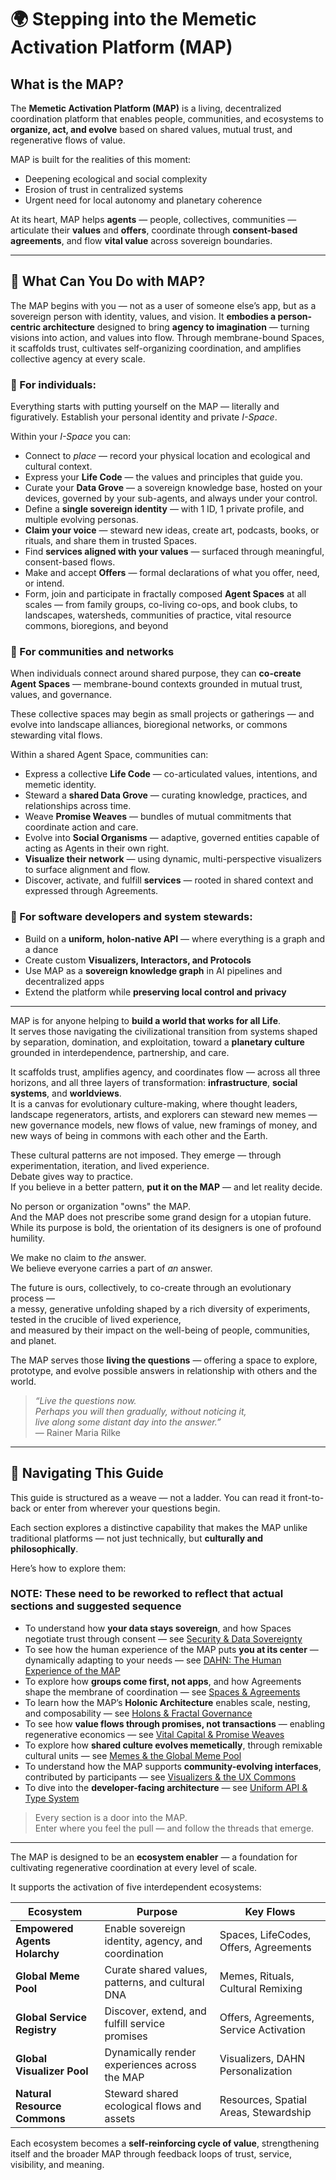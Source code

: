 # 🌍 Stepping into the Memetic Activation Platform (MAP)

## What is the MAP?

The **Memetic Activation Platform (MAP)** is a living, decentralized coordination platform that enables people, communities, and ecosystems to **organize, act, and evolve** based on shared values, mutual trust, and regenerative flows of value.

MAP is built for the realities of this moment:
- Deepening ecological and social complexity
- Erosion of trust in centralized systems
- Urgent need for local autonomy and planetary coherence

At its heart, MAP helps **agents** — people, collectives, communities — articulate their **values** and **offers**, coordinate through **consent-based agreements**, and flow **vital value** across sovereign boundaries.

---

## 🧬 What Can You Do with MAP?

The MAP begins with you — not as a user of someone else’s app, but as a sovereign person with identity, values, and vision. It **embodies a person-centric architecture** designed to bring **agency to imagination** — turning visions into action, and values into flow. Through membrane-bound Spaces, it scaffolds trust, cultivates self-organizing coordination, and amplifies collective agency at every scale.

### 🌱 For individuals:

Everything starts with putting yourself on the MAP — literally and figuratively. Establish your personal identity and private _I-Space_.

Within your _I-Space_ you can:

- Connect to _place_ — record your physical location and ecological and cultural context.
- Express your **Life Code** — the values and principles that guide you.
- Curate your **Data Grove** — a sovereign knowledge base, hosted on your devices, governed by your sub-agents, and always under your control.
- Define a **single sovereign identity** — with 1 ID, 1 private profile, and multiple evolving personas.
- **Claim your voice** — steward new ideas, create art, podcasts, books, or rituals, and share them in trusted Spaces.
- Find **services aligned with your values** — surfaced through meaningful, consent-based flows.
- Make and accept **Offers** — formal declarations of what you offer, need, or intend.
- Form, join and participate in fractally composed **Agent Spaces** at all scales — from family groups, co-living co-ops, and book clubs, to landscapes, watersheds, communities of practice, vital resource commons, bioregions, and beyond

### 🤝 For communities and networks

When individuals connect around shared purpose, they can **co-create Agent Spaces** — membrane-bound contexts grounded in mutual trust, values, and governance.

These collective spaces may begin as small projects or gatherings — and evolve into landscape alliances, bioregional networks, or commons stewarding vital flows.

Within a shared Agent Space, communities can:

- Express a collective **Life Code** — co-articulated values, intentions, and memetic identity.
- Steward a **shared Data Grove** — curating knowledge, practices, and relationships across time.
- Weave **Promise Weaves** — bundles of mutual commitments that coordinate action and care.
- Evolve into **Social Organisms** — adaptive, governed entities capable of acting as Agents in their own right.
- **Visualize their network** — using dynamic, multi-perspective visualizers to surface alignment and flow.
- Discover, activate, and fulfill **services** — rooted in shared context and expressed through Agreements.

### 🧠 For software developers and system stewards:

- Build on a **uniform, holon-native API** — where everything is a graph and a dance
- Create custom **Visualizers, Interactors, and Protocols**
- Use MAP as a **sovereign knowledge graph** in AI pipelines and decentralized apps
- Extend the platform while **preserving local control and privacy**

---

MAP is for anyone helping to **build a world that works for all Life**.  
It serves those navigating the civilizational transition from systems shaped by separation, domination, and exploitation, toward a **planetary culture** grounded in interdependence, partnership, and care.

It scaffolds trust, amplifies agency, and coordinates flow — across all three horizons, and all three layers of transformation: **infrastructure**, **social systems**, and **worldviews**.  
It is a canvas for evolutionary culture-making, where thought leaders, landscape regenerators, artists, and explorers can steward new memes — new governance models, new flows of value, new framings of money, and new ways of being in commons with each other and the Earth.

These cultural patterns are not imposed. They emerge — through experimentation, iteration, and lived experience.  
Debate gives way to practice.  
If you believe in a better pattern, **put it on the MAP** — and let reality decide.

No person or organization "owns" the MAP.  
And the MAP does not prescribe some grand design for a utopian future.  
While its purpose is bold, the orientation of its designers is one of profound humility.

We make no claim to *the* answer.  
We believe everyone carries a part of *an* answer.

The future is ours, collectively, to co-create through an evolutionary process —  
a messy, generative unfolding shaped by a rich diversity of experiments,  
tested in the crucible of lived experience,  
and measured by their impact on the well-being of people, communities, and planet.

The MAP serves those **living the questions** — offering a space to explore, prototype, and evolve possible answers in relationship with others and the world.

> _“Live the questions now.  
> Perhaps you will then gradually, without noticing it,  
> live along some distant day into the answer.”_  
> — Rainer Maria Rilke

---

## 🧭 Navigating This Guide

This guide is structured as a weave — not a ladder. You can read it front-to-back or enter from wherever your questions begin.

Each section explores a distinctive capability that makes the MAP unlike traditional platforms — not just technically, but **culturally and philosophically**.

Here’s how to explore them:

### NOTE: These need to be reworked to reflect that actual sections and suggested sequence

- To understand how **your data stays sovereign**, and how Spaces negotiate trust through consent — see [Security & Data Sovereignty](./security-model.md)
- To see how the human experience of the MAP puts **you at its center** — dynamically adapting to your needs — see [DAHN: The Human Experience of the MAP](./DAHN.md)
- To explore how **groups come first, not apps**, and how Agreements shape the membrane of coordination — see [Spaces & Agreements](./spaces.md)
- To learn how the MAP’s **Holonic Architecture** enables scale, nesting, and composability — see [Holons & Fractal Governance](./overview.md#holonic-architecture)
- To see how **value flows through promises, not transactions** — enabling regenerative economics — see [Vital Capital & Promise Weaves](./vital-capital-flows.md)
- To explore how **shared culture evolves memetically**, through remixable cultural units — see [Memes & the Global Meme Pool](./promise-weaves.md)
- To understand how the MAP supports **community-evolving interfaces**, contributed by participants — see [Visualizers & the UX Commons](./choreographer.md)
- To dive into the **developer-facing architecture** — see [Uniform API & Type System](./uniform-api.md)

> Every section is a door into the MAP.  
> Enter where you feel the pull — and follow the threads that emerge.


---
The MAP is designed to be an **ecosystem enabler** — a foundation for cultivating regenerative coordination at every level of scale.

It supports the activation of five interdependent ecosystems:

| Ecosystem                   | Purpose                                                        | Key Flows                             |
|----------------------------|----------------------------------------------------------------|---------------------------------------|
| **Empowered Agents Holarchy** | Enable sovereign identity, agency, and coordination        | Spaces, LifeCodes, Offers, Agreements |
| **Global Meme Pool**         | Curate shared values, patterns, and cultural DNA             | Memes, Rituals, Cultural Remixing     |
| **Global Service Registry**  | Discover, extend, and fulfill service promises               | Offers, Agreements, Service Activation|
| **Global Visualizer Pool**   | Dynamically render experiences across the MAP                | Visualizers, DAHN Personalization     |
| **Natural Resource Commons** | Steward shared ecological flows and assets                  | Resources, Spatial Areas, Stewardship |

Each ecosystem becomes a **self-reinforcing cycle of value**, strengthening itself and the broader MAP through feedback loops of trust, service, visibility, and meaning.